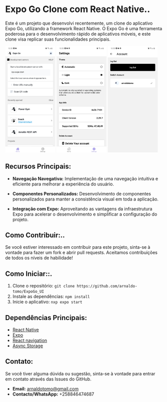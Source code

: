# Expo Go Clone com React Native..

Este é um projeto que desenvolvi recentemente, um clone do aplicativo Expo Go, utilizando a framework React Native. O Expo Go é uma ferramenta poderosa para o desenvolvimento rápido de aplicativos móveis, e este clone visa replicar suas funcionalidades principais.


<img src="Screenshot/Screenshot_20231228-132053_Expo%20Go.jpg" width="160">  <img src="Screenshot/Screenshot_20231228-132100_Expo%20Go.jpg" width="160"> <img src="Screenshot/Screenshot_20231228-132056_Expo%20Go.jpg" width="160">  

## Recursos Principais:

- **Navegação Navegativa:** Implementação de uma navegação intuitiva e eficiente para melhorar a experiência do usuário.

- **Componentes Personalizados:** Desenvolvimento de componentes personalizados para manter a consistência visual em toda a aplicação.

- **Integração com Expo:** Aproveitando as vantagens da infraestrutura Expo para acelerar o desenvolvimento e simplificar a configuração do projeto.

## Como Contribuir:..

Se você estiver interessado em contribuir para este projeto, sinta-se à vontade para fazer um fork e abrir pull requests. Aceitamos contribuições de todos os níveis de habilidade!

## Como Iniciar::.

1. Clone o repositório: `git clone https://github.com/arnaldo-tomo/ExpoGo_UI`
2. Instale as dependências: `npm install`
3. Inicie o aplicativo: `nxp expo start`

## Dependências Principais:

- [React Native](https://reactnative.dev/)
- [Expo](https://expo.dev/)
- [React navigation](https://reactnavigation.org/)
- [Async Storage](https://react-native-async-storage.github.io/async-storage/docs/usage)

## Contato:

Se você tiver alguma dúvida ou sugestão, sinta-se à vontade para entrar em contato através das Issues do GitHub.
- **Email:** arnaldotomo@gmail.com
- **Contacto/WhatsApp:** +258846474687
